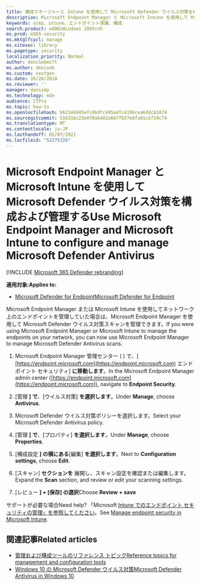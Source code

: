 ```yaml
---
title: 構成マネージャーと Intune を使用して Microsoft Defender ウイルス対策を構成する
description: Microsoft Endpoint Manager と Microsoft Intune を使用して Microsoft Defender AV とエンドポイント保護を構成する
keywords: scep、intune、エンドポイント保護、構成
search.product: eADQiWindows 10XVcnh
ms.prod: m365-security
ms.mktglfcycl: manage
ms.sitesec: library
ms.pagetype: security
localization_priority: Normal
author: denisebmsft
ms.author: deniseb
ms.custom: nextgen
ms.date: 10/26/2018
ms.reviewer: ''
manager: dansimp
ms.technology: mde
audience: ITPro
ms.topic: how-to
ms.openlocfilehash: b62344945efc0bdfc495a4fc4196cea6ddcb1874
ms.sourcegitcommit: 51b316c23e070ab402a687f927e8fa01cb719c74
ms.translationtype: MT
ms.contentlocale: ja-JP
ms.lasthandoff: 05/07/2021
ms.locfileid: "52275326"
---
```

# <a name="use-microsoft-endpoint-manager-and-microsoft-intune-to-configure-and-manage-microsoft-defender-antivirus"></a><span data-ttu-id="8d772-104">Microsoft Endpoint Manager と Microsoft Intune を使用して Microsoft Defender ウイルス対策を構成および管理する</span><span class="sxs-lookup"><span data-stu-id="8d772-104">Use Microsoft Endpoint Manager and Microsoft Intune to configure and manage Microsoft Defender Antivirus</span></span>

[!INCLUDE [Microsoft 365 Defender rebranding](../../includes/microsoft-defender.md)]


<span data-ttu-id="8d772-105">**適用対象:**</span><span class="sxs-lookup"><span data-stu-id="8d772-105">**Applies to:**</span></span>

- [<span data-ttu-id="8d772-106">Microsoft Defender for Endpoint</span><span class="sxs-lookup"><span data-stu-id="8d772-106">Microsoft Defender for Endpoint</span></span>](/microsoft-365/security/defender-endpoint/)

<span data-ttu-id="8d772-107">Microsoft Endpoint Manager または Microsoft Intune を使用してネットワーク上のエンドポイントを管理していた場合は、Microsoft Endpoint Manager を使用して Microsoft Defender ウイルス対策スキャンを管理できます。</span><span class="sxs-lookup"><span data-stu-id="8d772-107">If you were using Microsoft Endpoint Manager or Microsoft Intune to manage the endpoints on your network, you can now use Microsoft Endpoint Manager to manage Microsoft Defender Antivirus scans.</span></span>

1. <span data-ttu-id="8d772-108">Microsoft Endpoint Manager 管理センター ( ) で、[ [https://endpoint.microsoft.com](https://endpoint.microsoft.com) エンドポイント セキュリティ] **に移動します**。</span><span class="sxs-lookup"><span data-stu-id="8d772-108">In the Microsoft Endpoint Manager admin center ([https://endpoint.microsoft.com](https://endpoint.microsoft.com)), navigate to **Endpoint Security**.</span></span>

2. <span data-ttu-id="8d772-109">[管理 **] で**、[ウイルス対策] **を選択します**。</span><span class="sxs-lookup"><span data-stu-id="8d772-109">Under **Manage**, choose **Antivirus**.</span></span>

3. <span data-ttu-id="8d772-110">Microsoft Defender ウイルス対策ポリシーを選択します。</span><span class="sxs-lookup"><span data-stu-id="8d772-110">Select your Microsoft Defender Antivirus policy.</span></span> 

4. <span data-ttu-id="8d772-111">[管理 **] で**、[プロパティ] **を選択します**。</span><span class="sxs-lookup"><span data-stu-id="8d772-111">Under **Manage**, choose **Properties**.</span></span>

5. <span data-ttu-id="8d772-112">[構成設定 **] の横にある**[編集] **を選択します**。</span><span class="sxs-lookup"><span data-stu-id="8d772-112">Next to **Configuration settings**, choose **Edit**.</span></span>

6. <span data-ttu-id="8d772-113">[スキャン] **セクションを** 展開し、スキャン設定を確認または編集します。</span><span class="sxs-lookup"><span data-stu-id="8d772-113">Expand the **Scan** section, and review or edit your scanning settings.</span></span>

7. <span data-ttu-id="8d772-114">[レビュー **] + [保存] の選択**</span><span class="sxs-lookup"><span data-stu-id="8d772-114">Choose **Review + save**</span></span>

<span data-ttu-id="8d772-115">サポートが必要な場合</span><span class="sxs-lookup"><span data-stu-id="8d772-115">Need help?</span></span> <span data-ttu-id="8d772-116">「Microsoft [Intune でのエンドポイント セキュリティの管理」を参照してください](/mem/intune/protect/endpoint-security)。</span><span class="sxs-lookup"><span data-stu-id="8d772-116">See [Manage endpoint security in Microsoft Intune](/mem/intune/protect/endpoint-security).</span></span>


## <a name="related-articles"></a><span data-ttu-id="8d772-117">関連記事</span><span class="sxs-lookup"><span data-stu-id="8d772-117">Related articles</span></span>

- [<span data-ttu-id="8d772-118">管理および構成ツールのリファレンス トピック</span><span class="sxs-lookup"><span data-stu-id="8d772-118">Reference topics for management and configuration tools</span></span>](configuration-management-reference-microsoft-defender-antivirus.md)
- [<span data-ttu-id="8d772-119">Windows 10 の Microsoft Defender ウイルス対策</span><span class="sxs-lookup"><span data-stu-id="8d772-119">Microsoft Defender Antivirus in Windows 10</span></span>](microsoft-defender-antivirus-in-windows-10.md)